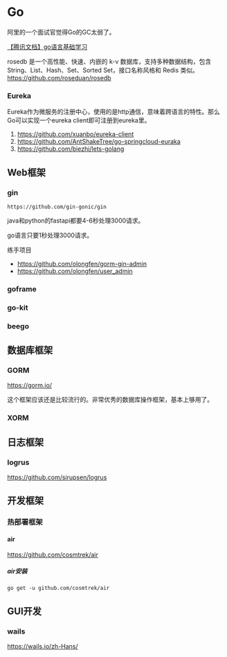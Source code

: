 Go
===

阿里的一个面试官觉得Go的GC太弱了。

[【腾讯文档】go语言基础学习](https://docs.qq.com/doc/DSHZTaGZsTWpCVnN0)


rosedb 是一个高性能、快速、内嵌的 k-v 数据库，支持多种数据结构，包含 String、List、Hash、Set、Sorted Set，接口名称风格和 Redis 类似。
https://github.com/roseduan/rosedb

### Eureka
Eureka作为微服务的注册中心，使用的是http通信，意味着跨语言的特性。那么Go可以实现一个eureka client即可注册到eureka里。

1. https://github.com/xuanbo/eureka-client
2. https://github.com/AntShakeTree/go-springcloud-euraka
1. https://github.com/biezhi/lets-golang


## Web框架

### gin

```
https://github.com/gin-gonic/gin
```

java和python的fastapi都要4-6秒处理3000请求。

go语言只要1秒处理3000请求。

练手项目 

* https://github.com/olongfen/gorm-gin-admin
* https://github.com/olongfen/user_admin

### goframe

### go-kit

### beego

## 数据库框架

### GORM

https://gorm.io/

这个框架应该还是比较流行的。非常优秀的数据库操作框架，基本上够用了。

### XORM

## 日志框架

### logrus

https://github.com/sirupsen/logrus

## 开发框架

### 热部署框架

#### air

https://github.com/cosmtrek/air

##### air安装

```
go get -u github.com/cosmtrek/air
```


## GUI开发

###  wails

https://wails.io/zh-Hans/
